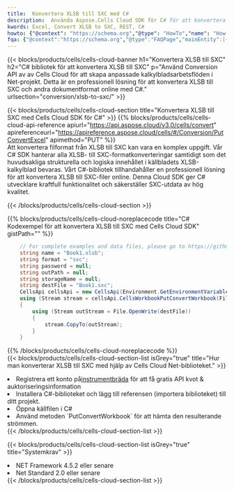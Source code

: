 ```yaml
---
title:  Konvertera XLSB till SXC med C#
description:  Använda Aspose.Cells Cloud SDK för C# för att konvertera en fil i XLSB-format till en fil i SXC-format.
kwords: Excel, Convert XLSB to SXC, REST, C#
howto: {"@context": "https://schema.org","@type": "HowTo","name": "How to convert XLSB to SXC using the Cells Cloud Net library.","description": "How to convert XLSB to SXC using the Cells Cloud Net library.","image": {"@type": "ImageObject"},"url": "/net/conversion/xlsb-to-sxc/","step": [{ "@type": "HowToStep","name": "How to convert XLSB to SXC using the Cells Cloud Net library. step 1", "image": {"@type": "ImageObject",},"url": "/net/conversion/xlsb-to-sxc/","text": "Register an account at <a href='https://dashboard.aspose.cloud/'>Dashboard</a> to get free API quota & authorization details",},{ "@type": "HowToStep","name": "How to convert XLSB to SXC using the Cells Cloud Net library. step 1", "image": {"@type": "ImageObject",},"url": "/net/conversion/xlsb-to-sxc/","text": "Install C# library and add the reference (import the library) to your project.",},{ "@type": "HowToStep","name": "How to convert XLSB to SXC using the Cells Cloud Net library. step 1", "image": {"@type": "ImageObject",},"url": "/net/conversion/xlsb-to-sxc/","text": "Open the source file in C#",},{ "@type": "HowToStep","name": "How to convert XLSB to SXC using the Cells Cloud Net library. step 1", "image": {"@type": "ImageObject",},"url": "/net/conversion/xlsb-to-sxc/","text": "Use the `PutConvertWorkbook` method to retrieve the resulting stream.",}, ],"supply": {"@type": "HowToSupply","name": "document"},"tool": [{"@type": "HowToTool","name": "Visual Studio, Visual Studio Code, Rider "},{"@type": "HowToTool","name": "Aspose Cells"}],"totalTime": "PT6M"}
fqa: {"@context":"https://schema.org","@type":"FAQPage","mainEntity":[{"@type":"Question","name":"Why convert file formats in C# using REST API?","acceptedAnswer":{"@type":"Answer","text":"Documents are encoded in many ways, and some files may be incompatible with the software you use. To open and read such files, just convert them to appropriate file formats.<br/><ol><li>Install .NET SDK and add the reference (import the library) to your project.</li><li>Open the source file in C# using REST API.</li><li>Call the PutConvertWorkbookRequest() method, passing an output filename with required extension.</li><li>Get the result of conversion as a separate file.</li></ol>"}},{"@type":"Question","name":"What file formats can I convert with your C# library?","acceptedAnswer":{"@type":"Answer","text":"We support a variety of file formats for conversion using .NET library, including XLSX, Excel, xls , PDF, CSV, HTML, Markdown, XML, PNG, JPG, TIFF, Json, TXT and many more."}},{"@type":"Question","name":"What is the maximum allowed file size for conversion using this .NET library?","acceptedAnswer":{"@type":"Answer","text":"There are no file size limits for format conversions using .NET library."}}]}
---
```

{{< blocks/products/cells/cells-cloud-banner h1="Konvertera XLSB till SXC" h2="C# bibliotek för att konvertera XLSB till SXC" p="Använd Conversion API av av Cells Cloud för att skapa anpassade kalkylbladsarbetsflöden i Net-projekt. Detta är en professionell lösning för att konvertera XLSB till SXC och andra dokumentformat online med C#." urlsection="conversion/xlsb-to-sxc/" >}}

{{< blocks/products/cells/cells-cloud-section title="Konvertera XLSB till SXC med Cells Cloud SDK för C#" >}}
{{% blocks/products/cells/cells-cloud-api-reference apiurl="https://api.aspose.cloud/v3.0/cells/convert" apireferenceurl="https://apireference.aspose.cloud/cells/#/Conversion/PutConvertExcel" apimethod="PUT" %}}
<br/>
Att konvertera filformat från XLSB till SXC kan vara en komplex uppgift. Vår C# SDK hanterar alla XLSB- till SXC-formatkonverteringar samtidigt som det huvudsakliga strukturella och logiska innehållet i källbladets XLSB-kalkylblad bevaras. Vårt C#-bibliotek tillhandahåller en professionell lösning för att konvertera XLSB till SXC-filer online. Denna Cloud SDK ger C# utvecklare kraftfull funktionalitet och säkerställer SXC-utdata av hög kvalitet.

{{< /blocks/products/cells/cells-cloud-section >}}

{{% blocks/products/cells/cells-cloud-noreplacecode title="C# Kodexempel för att konvertera XLSB till SXC med Cells Cloud SDK" gistPath="" %}}
 
```cs
    // For complete examples and data files, please go to https://github.com/aspose-cells-cloud/aspose-cells-cloud-dotnet/
    string name = "Book1.xlsb";
    string format = "sxc";
    string password = null;
    string outPath = null;
    string storageName = null;
    string destFile = "Book1.sxc";
    CellsApi cellsApi = new CellsApi(Environment.GetEnvironmentVariable("ProductClientId"), Environment.GetEnvironmentVariable("ProductClientSecret"));
    using (Stream stream = cellsApi.CellsWorkbookPutConvertWorkbook(File.OpenRead(name), format, password, outPath, storageName))
    {
        using (Stream outStream = File.OpenWrite(destFile))
        {
            stream.CopyTo(outStream);
        }
    }
```
 
{{% /blocks/products/cells/cells-cloud-noreplacecode %}}
<br/>
{{< blocks/products/cells/cells-cloud-section-list isGrey="true" title="Hur man konverterar XLSB till SXC med hjälp av Cells Cloud Net-biblioteket." >}}
<li> Registrera ett konto på<a href="https://dashboard.aspose.cloud/">instrumentbräda</a> för att få gratis API kvot & auktoriseringsinformation</li>
<li>Installera C#-biblioteket och lägg till referensen (importera biblioteket) till ditt projekt.</li>
<li>Öppna källfilen i C#</li>
<li>Använd metoden `PutConvertWorkbook` för att hämta den resulterande strömmen.</li>
{{< /blocks/products/cells/cells-cloud-section-list >}}

{{< blocks/products/cells/cells-cloud-section-list isGrey="true" title="Systemkrav" >}}
<li>NET Framework 4.5.2 eller senare</li>
<li>Net Standard 2.0 eller senare</li>
{{< /blocks/products/cells/cells-cloud-section-list >}}
